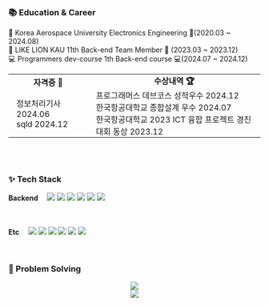 ### :books: Education & Career

 🏫 Korea Aerospace University Electronics Engineering 🏫(2020.03 ~ 2024.08)<br>
 🦁 LIKE LION KAU 11th Back-end Team Member 🦁 (2023.03 ~ 2023.12) <br>
 💻 Programmers dev-course 1th Back-end course 💻(2024.07 ~ 2024.12)<br>

 <table border="0" style="border-collapse: collapse;">
  <tr>
    <!-- 첫 번째 열 헤더 -->
    <th style="padding: 0 1rem;">자격증 📃</th>
    <!-- 두 번째 열 헤더 -->
    <th style="padding: 0 1rem;">수상내역 🏆</th>
  </tr>
  <tr>
    <!-- 첫 번째 열의 내용 -->
    <td style="padding: 0 1rem;">
       정보처리기사 2024.06 <br>
      sqld 2024.12
    </td>
    <!-- 두 번째 열의 내용 -->
    <td style="padding: 0 1rem;">
      프로그래머스 데브코스 성적우수 2024.12 <br>
      한국항공대학교 종합설계 우수 2024.07 <br>
      한국항공대학교 2023 ICT 융합 프로젝트 경진대회 동상 2023.12
    </td>
  </tr>
</table>


<br />


<br />

### ✨ Tech Stack


<p>
  <b>Backend　</b>
  <img src="https://img.shields.io/badge/Spring Boot-6DB33F?style=flat-square&logo=Spring Boot&logoColor=white">
  <img src="https://img.shields.io/badge/Java-1E8CBE?style=flat-square&logo=OpenJDK&logoColor=white">
  <img src="https://img.shields.io/badge/Python-3776AB?style=flat-square&logo=Python&logoColor=white">
  <img src="https://img.shields.io/badge/MySQL-4479A1?style=flat-square&logo=MySQL&logoColor=white">
  <img src="https://img.shields.io/badge/Langchain-1C3C3C?style=flat-square&logo=langchain&logoColor=white"/>
  <img src="https://img.shields.io/badge/JPA-6C2E95?style=flat-square&logo=Hibernate&logoColor=white">

  
  <br /><br />
  <b>Etc　</b>
  <img src="https://img.shields.io/badge/GitHub-181717?style=flat-square&logo=GitHub&logoColor=white">
  <img src="https://img.shields.io/badge/Jira-0052CC?style=flat-square&logo=Jira&logoColor=white">
  <img src="https://img.shields.io/badge/amazonaws-232F3E?style=flat-square&logo=amazonaws&logoColor=white">
  <img src="https://img.shields.io/badge/Docker-2496ED?style=flat-square&logo=Docker&logoColor=white">
  <img src="https://img.shields.io/badge/Redis-DC382D?style=for-the-square&logo=Redis&logoColor=white"> 
  <img src="https://img.shields.io/badge/Jenkins-D24939?style=flat-square&logo=Jenkins&logoColor=white">  
</p>


<br />

 ### :muscle: Problem Solving  
<p align="center">
  <img src="http://mazassumnida.wtf/api/v2/generate_badge?boj=zmdk1205"><br/>
  <img src="https://img.shields.io/badge/Python-1E8CBE?style=flat-square&logo=OpenJDK&logoColor=white">
</p>
